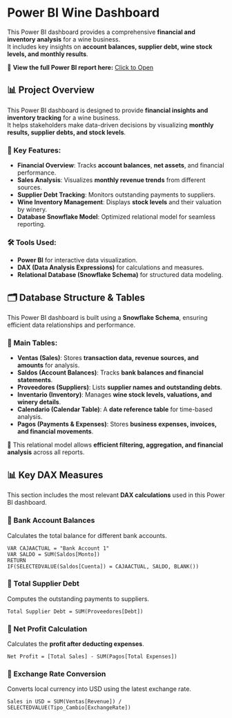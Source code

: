 # Power BI Wine Dashboard

This Power BI dashboard provides a comprehensive **financial and inventory analysis** for a wine business.  
It includes key insights on **account balances, supplier debt, wine stock levels, and monthly results**.

🔗 **View the full Power BI report here:** [Click to Open](https://app.powerbi.com/view?r=eyJrIjoiZTM0ZGFmZmItMWZkMC00ODEzLThhZDEtODYyZDlhZGExMjgwIiwidCI6ImJhMWRhMTIzLTdhOTktNDlhNy05Yjk1LWQ2ZGUwOWJjM2RlYSIsImMiOjR9)

## 📊 Project Overview

This Power BI dashboard is designed to provide **financial insights and inventory tracking** for a wine business.  
It helps stakeholders make data-driven decisions by visualizing **monthly results, supplier debts, and stock levels**.

### 🔹 Key Features:
- **Financial Overview**: Tracks **account balances**, **net assets**, and financial performance.
- **Sales Analysis**: Visualizes **monthly revenue trends** from different sources.
- **Supplier Debt Tracking**: Monitors outstanding payments to suppliers.
- **Wine Inventory Management**: Displays **stock levels** and their valuation by winery.
- **Database Snowflake Model**: Optimized relational model for seamless reporting.

### 🛠 Tools Used:
- **Power BI** for interactive data visualization.
- **DAX (Data Analysis Expressions)** for calculations and measures.
- **Relational Database (Snowflake Schema)** for structured data modeling.

## 🗂 Database Structure & Tables

This Power BI dashboard is built using a **Snowflake Schema**, ensuring efficient data relationships and performance.

### 🔹 Main Tables:

- **Ventas (Sales)**: Stores **transaction data, revenue sources, and amounts** for analysis.
- **Saldos (Account Balances)**: Tracks **bank balances and financial statements**.
- **Proveedores (Suppliers)**: Lists **supplier names and outstanding debts**.
- **Inventario (Inventory)**: Manages **wine stock levels, valuations, and winery details**.
- **Calendario (Calendar Table)**: A **date reference table** for time-based analysis.
- **Pagos (Payments & Expenses)**: Stores **business expenses, invoices, and financial movements**.

📌 This relational model allows **efficient filtering, aggregation, and financial analysis** across all reports.

## 📊 Key DAX Measures  
This section includes the most relevant **DAX calculations** used in this Power BI dashboard.  

### 🔹 Bank Account Balances  
Calculates the total balance for different bank accounts.  
```DAX
VAR CAJAACTUAL = "Bank Account 1"
VAR SALDO = SUM(Saldos[Monto])
RETURN
IF(SELECTEDVALUE(Saldos[Cuenta]) = CAJAACTUAL, SALDO, BLANK())
```

### 🔹 Total Supplier Debt  
Computes the outstanding payments to suppliers.  
```DAX
Total Supplier Debt = SUM(Proveedores[Debt])
```

### 🔹 Net Profit Calculation  
Calculates the **profit after deducting expenses**.  
```DAX
Net Profit = [Total Sales] - SUM(Pagos[Total Expenses])
```

### 🔹 Exchange Rate Conversion  
Converts local currency into USD using the latest exchange rate.  
```DAX
Sales in USD = SUM(Ventas[Revenue]) / SELECTEDVALUE(Tipo_Cambio[ExchangeRate])
```
